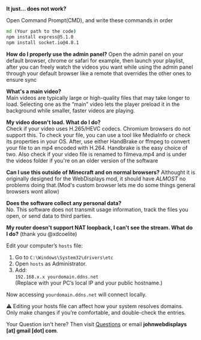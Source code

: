 **It just... does not work?**

Open Command Prompt(CMD), and write these commands in order

```cmd
md (Your path to the code)
npm install express@5.1.0
npm install socket.io@4.8.1
```

**How do I properly use the admin panel?**
Open the admin panel on your default browser, chrome or safari for example, then launch your playlist, after you can freely watch the videos you want while using the admin panel through your default browser like a remote that overrides the other ones to ensure sync

**What's a main video?**  
Main videos are typically large or high-quality files that may take longer to load. Selecting one as the “main” video lets the player preload it in the background while smaller, faster videos are playing.

**My video doesn't load. What do I do?**  
Check if your video uses H.265/HEVC codecs. Chromium browsers do not support this. To check your file, you can use a tool like MediaInfo
 or check its properties in your OS. After, use either HandBrake or ffmpeg to convert your file to an mp4 encoded with H.264. Handbrake is the easy choice of two. Also check if your video file is renamed to filmeva.mp4 and is under the videos folder if you're on an older version of the software

**Can I use this outside of Minecraft and on normal browsers?**
Althought it is originally designed for the WebDisplays mod, it should have *ALMOST* no problems doing that.(Mod's custom browser lets me do some things general browsers wont allow)

**Does the software collect any personal data?**           
No. This software does not transmit usage information, track the files you open, or send data to third parties. 

**My router doesn't support NAT loopback, I can't see the stream. What do I do?**  (thank you @xdcoelite)

Edit your computer’s `hosts` file:     
1. Go to `C:\Windows\System32\drivers\etc`  
2. Open `hosts` as Administrator.  
3. Add:  
   `192.168.x.x yourdomain.ddns.net`  
   (Replace with your PC’s local IP and your public hostname.)  

Now accessing `yourdomain.ddns.net` will connect locally.

⚠️ Editing your hosts file can affect how your system resolves domains. Only make changes if you’re comfortable, and double-check the entries.

Your Question isn't here? Then visit [Questions](https://github.com/Lakunake/Minecraft-WebDisplays-Video-Player/discussions/2) or email **johnwebdisplays [at] gmail [dot] com**.

